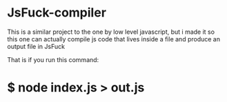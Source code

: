 # JsFuck-compiler
This is a similar project to the one by low level javascript, but i made it so this one can actually compile js code that lives inside a file and produce an output file in JsFuck

That is if you run this command:
# $ node index.js > out.js
